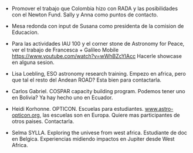 * Promover el trabajo que Colombia hizo con RADA y las posibilidades con el Newton Fund. Sally y Anna como puntos de contacto.  
* Mesa redonda con input de Susana como presidenta de la comision de Educacion.  
* Para las actividades IAU 100 y el corner stone de Astronomy for Peace, ver el trabajo de Francesca + Galileo Mobile https://www.youtube.com/watch?v=wWhBZcYlAcc Hacerle showcase en alguna sesion.

* Lisa Loebling, ESO astronomy research training. Empezo en africa, pero que tal el resto del Andean ROAD? Esta bien para contactarla.

* Carlos Gabriel. COSPAR capacity building program. Podemos tener uno en Bolivia? Ya hay hecho uno en Ecuador.

* Heidi Korhonne. OPTICON. Escuelas para estudiantes. www.astro-opticon.org, las escuelas son en Europa. Quiere mas participantes
de otros paises. Contactarla.

* Selma SYLLA. Exploring the univese from west africa. Estudiante de doc en Belgica. Experiencias midiendo impactos en Jupiter desde West Africa.


